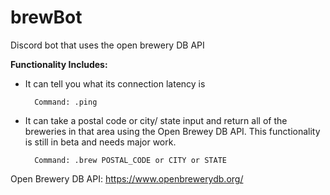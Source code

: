# brewBot
Discord bot that uses the open brewery DB API 

<strong>Functionality Includes:</strong>

- It can tell you what its connection latency is

        Command: .ping

- It can take a postal code or city/ state input and return all of the breweries in that area using the Open Brewey DB API. This functionality is still in beta and needs major work.

        Command: .brew POSTAL_CODE or CITY or STATE


Open Brewery DB API: https://www.openbrewerydb.org/

